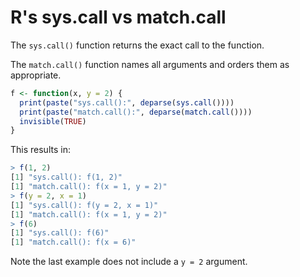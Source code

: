 # R's sys.call vs match.call

The `sys.call()` function returns the exact call to the function.

The `match.call()` function names all arguments and orders them as appropriate.

```r
f <- function(x, y = 2) {
  print(paste("sys.call():", deparse(sys.call())))
  print(paste("match.call():", deparse(match.call())))
  invisible(TRUE)
}
```

This results in:

```r
> f(1, 2)
[1] "sys.call(): f(1, 2)"
[1] "match.call(): f(x = 1, y = 2)"
> f(y = 2, x = 1)
[1] "sys.call(): f(y = 2, x = 1)"
[1] "match.call(): f(x = 1, y = 2)"
> f(6)
[1] "sys.call(): f(6)"
[1] "match.call(): f(x = 6)"
```

Note the last example does not include a `y = 2` argument.
